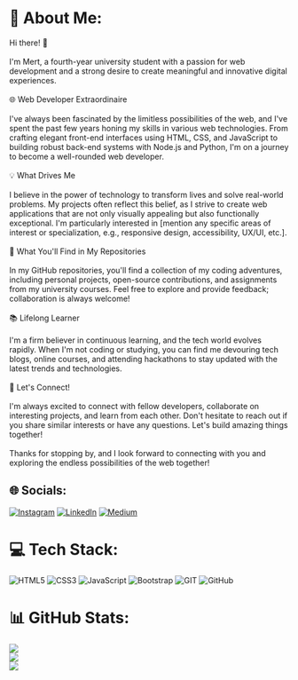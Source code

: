 # 💫 About Me:
 Hi there! 👋<br><br>I'm Mert, a fourth-year university student with a passion for web development and a strong desire to create meaningful and innovative digital experiences. <br><br>🌐 Web Developer Extraordinaire<br><br>I've always been fascinated by the limitless possibilities of the web, and I've spent the past few years honing my skills in various web technologies. From crafting elegant front-end interfaces using HTML, CSS, and JavaScript to building robust back-end systems with Node.js and Python, I'm on a journey to become a well-rounded web developer.<br><br>💡 What Drives Me<br><br>I believe in the power of technology to transform lives and solve real-world problems. My projects often reflect this belief, as I strive to create web applications that are not only visually appealing but also functionally exceptional. I'm particularly interested in [mention any specific areas of interest or specialization, e.g., responsive design, accessibility, UX/UI, etc.].<br><br>🚀 What You'll Find in My Repositories<br><br>In my GitHub repositories, you'll find a collection of my coding adventures, including personal projects, open-source contributions, and assignments from my university courses. Feel free to explore and provide feedback; collaboration is always welcome!<br><br>📚 Lifelong Learner<br><br>I'm a firm believer in continuous learning, and the tech world evolves rapidly. When I'm not coding or studying, you can find me devouring tech blogs, online courses, and attending hackathons to stay updated with the latest trends and technologies.<br><br>🌟 Let's Connect!<br><br>I'm always excited to connect with fellow developers, collaborate on interesting projects, and learn from each other. Don't hesitate to reach out if you share similar interests or have any questions. Let's build amazing things together!<br><br>Thanks for stopping by, and I look forward to connecting with you and exploring the endless possibilities of the web together!<br>


## 🌐 Socials:
[![Instagram](https://img.shields.io/badge/Instagram-%23E4405F.svg?logo=Instagram&logoColor=white)](https://instagram.com/mertusstunn) [![LinkedIn](https://img.shields.io/badge/LinkedIn-%230077B5.svg?logo=linkedin&logoColor=white)](https://linkedin.com/in/mertusstunn) [![Medium](https://img.shields.io/badge/Medium-12100E?logo=medium&logoColor=white)](https://medium.com/@mertusstunn) 

# 💻 Tech Stack:
![HTML5](https://img.shields.io/badge/html5-%23E34F26.svg?style=flat&logo=html5&logoColor=white) ![CSS3](https://img.shields.io/badge/css3-%231572B6.svg?style=flat&logo=css3&logoColor=white) ![JavaScript](https://img.shields.io/badge/javascript-%23323330.svg?style=flat&logo=javascript&logoColor=%23F7DF1E) ![Bootstrap](https://img.shields.io/badge/bootstrap-%23563D7C.svg?style=flat&logo=bootstrap&logoColor=white) ![GIT](https://img.shields.io/badge/Git-fc6d26?style=flat&logo=git&logoColor=white) ![GitHub](https://img.shields.io/badge/GitHub-%23121011.svg?style=flat&logo=github&logoColor=white)
# 📊 GitHub Stats:
![](https://github-readme-stats.vercel.app/api?username=mertustun&theme=dark&hide_border=false&include_all_commits=true&count_private=true)<br/>
![](https://github-readme-streak-stats.herokuapp.com/?user=mertustun&theme=dark&hide_border=false)<br/>
![](https://github-readme-stats.vercel.app/api/top-langs/?username=mertustun&theme=dark&hide_border=false&include_all_commits=true&count_private=true&layout=compact)

<!-- Proudly created with GPRM ( https://gprm.itsvg.in ) -->
